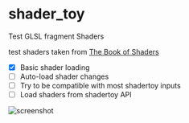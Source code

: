 # shader_toy
Test GLSL fragment Shaders

test shaders taken from [The Book of Shaders](https://thebookofshaders.com/)

- [x] Basic shader loading
- [ ] Auto-load shader changes
- [ ] Try to be compatible with most shadertoy inputs
- [ ] Load shaders from shadertoy API

![screenshot](https://raw.githubusercontent.com/takeiteasy/shader_toy/master/screenshot.png)
